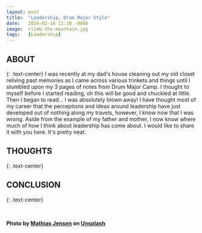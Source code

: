 ```yaml
---
layout: post
title:  "Leadership, Drum Major Style"
date:   2024-02-16 11:30 -0600
image:  climb-the-mountain.jpg
tags:   [Leadership]
---
```


## ABOUT
{: .text-center}
I was recently at my dad's house cleaning out my old closet reliving past memories as I came across various trinkets and things until I stumbled upon my 3 pages of notes from Drum Major Camp. I thought to myself before I started reading, oh this will be good and chuckled at little. Then I began to read... I was absolutely blown away! I have thought most of my career that the perceptions and ideas around leadership have just developed out of nothing along my travels, however, I know now that I was wrong. Aside from the example of my father and mother, I now know where much of how I think about leadership has come about. I would like to share it with you here. It's pretty neat.

## THOUGHTS 
{: .text-center}


## CONCLUSION
{: .text-center}


<br>

**Photo by [Mathias Jensen](https://unsplash.com/@mathiasjensen) on [Unsplash](https://unsplash.com/photos/climbers-hiking-through-mountain-peak-during-daytime-5x4U6InVXpc)**